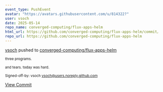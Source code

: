 ```yaml
---
event_type: PushEvent
avatar: "https://avatars.githubusercontent.com/u/814322?"
user: vsoch
date: 2025-05-14
repo_name: converged-computing/flux-apps-helm
html_url: https://github.com/converged-computing/flux-apps-helm/commit/29f3b51bd529ca5ffb4b917eed088f77fea58ee3
repo_url: https://github.com/converged-computing/flux-apps-helm
---
```


<a href='https://github.com/vsoch' target='_blank'>vsoch</a> pushed to <a href='https://github.com/converged-computing/flux-apps-helm' target='_blank'>converged-computing/flux-apps-helm</a>

<small>three programs.

and tears. today was hard.

Signed-off-by: vsoch <vsoch@users.noreply.github.com></small>

<a href='https://github.com/converged-computing/flux-apps-helm/commit/29f3b51bd529ca5ffb4b917eed088f77fea58ee3' target='_blank'>View Commit</a>